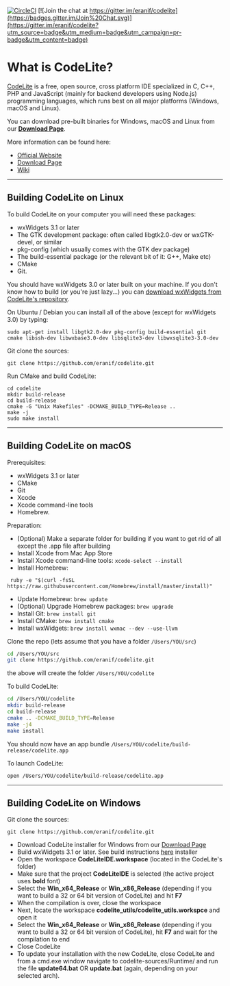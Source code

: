 [![CircleCI](https://circleci.com/gh/eranif/codelite.svg?style=svg)](https://circleci.com/gh/eranif/codelite)
[![Join the chat at https://gitter.im/eranif/codelite](https://badges.gitter.im/Join%20Chat.svg)](https://gitter.im/eranif/codelite?utm_source=badge&utm_medium=badge&utm_campaign=pr-badge&utm_content=badge)


What is CodeLite?
====

[CodeLite][1] is a free, open source, cross platform IDE specialized in C, C++, PHP and JavaScript (mainly for backend developers using Node.js) programming languages, which runs best on all major platforms (Windows, macOS and Linux).

You can download pre-built binaries for Windows, macOS and Linux from our **[Download Page][2]**.

More information can be found here:

 - [Official Website][3]
 - [Download Page][4]
 - [Wiki][5]
 
----------

Building CodeLite on Linux
----

To build CodeLite on your computer you will need these packages:

 - wxWidgets 3.1 or later
 - The GTK development package: often called libgtk2.0-dev or wxGTK-devel, or similar
 - pkg-config (which usually comes with the GTK dev package)
 - The build-essential package (or the relevant bit of it: G++, Make etc)
 - CMake
 - Git.

You should have wxWidgets 3.0 or later built on your machine. If you don't know how to build (or you're just lazy...) you can [download wxWidgets from CodeLite's repository][6].


On Ubuntu / Debian you can install all of the above (except for wxWidgets 3.0) by typing:

    sudo apt-get install libgtk2.0-dev pkg-config build-essential git cmake libssh-dev libwxbase3.0-dev libsqlite3-dev libwxsqlite3-3.0-dev

Git clone the sources:

    git clone https://github.com/eranif/codelite.git

Run CMake and build CodeLite:

    cd codelite
    mkdir build-release
    cd build-release
    cmake -G "Unix Makefiles" -DCMAKE_BUILD_TYPE=Release ..
    make -j
    sudo make install

----------

Building CodeLite on macOS
----

Prerequisites:

 - wxWidgets 3.1 or later
 - CMake
 - Git
 - Xcode
 - Xcode command-line tools
 - Homebrew.
 
Preparation:
 - (Optional) Make a separate folder for building if you want to get rid of all except the .app file after building
 - Install Xcode from Mac App Store
 - Install Xcode command-line tools: `xcode-select --install`
 - Install Homebrew:
```
 ruby -e "$(curl -fsSL https://raw.githubusercontent.com/Homebrew/install/master/install)"
```
 - Update Homebrew: `brew update`
 - (Optional) Upgrade Homebrew packages: `brew upgrade`
 - Install Git: `brew install git`
 - Install CMake: `brew install cmake`
 - Install wxWidgets: `brew install wxmac --dev --use-llvm`
 

Clone the repo (lets assume that you have a folder `/Users/YOU/src`)

  ```bash
  cd /Users/YOU/src
  git clone https://github.com/eranif/codelite.git
  ```
 the above will create the folder `/Users/YOU/codelite`
 
 To build CodeLite:
 
  ```bash
  cd /Users/YOU/codelite
  mkdir build-release
  cd build-release
  cmake .. -DCMAKE_BUILD_TYPE=Release
  make -j4
  make install
  ```
 
You should now have an app bundle `/Users/YOU/codelite/build-release/codelite.app`
 
To launch CodeLite:

`open /Users/YOU/codelite/build-release/codelite.app`

----------

Building CodeLite on Windows
----

Git clone the sources:

    git clone https://github.com/eranif/codelite.git

 - Download CodeLite installer for Windows from our [Download Page][8]
 - Build wxWidgets 3.1 or later. See build instructions [here][7] installer
 - Open the workspace **CodeLiteIDE.workspace** (located in the CodeLite's folder)
 - Make sure that the project **CodeLiteIDE** is selected (the active project uses **bold** font)
 - Select the **Win_x64_Release** or **Win_x86_Release** (depending if you want to build a 32 or 64 bit version of CodeLite) and hit **F7**
 - When the compilation is over, close the workspace
 - Next, locate the workspace **codelite_utils/codelite_utils.workspce** and open it
 - Select the **Win_x64_Release** or **Win_x86_Release** (depending if you want to build a 32 or 64 bit version of CodeLite), hit **F7** and wait for the compilation to end
 - Close CodeLite
 - To update your installation with the new CodeLite, close CodeLite and from a cmd.exe window navigate to codelite-sources/Runtime/ and run the file **update64.bat** OR **update.bat** (again, depending on your selected arch).

  [1]: https://codelite.org
  [2]: https://codelite.org/support.php
  [3]: https://codelite.org
  [4]: https://codelite.org/support.php
  [5]: https://wiki.codelite.org/pmwiki.php
  [6]: https://wiki.codelite.org/pmwiki.php/Main/WxWidgets31Binaries
  [7]: https://wiki.codelite.org/pmwiki.php/Developers/BuildingWxWidgetsWin
  [8]: https://codelite.org/support.php
